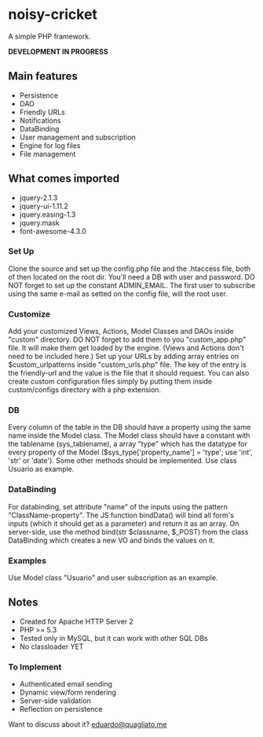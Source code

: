 # noisy-cricket

A simple PHP framework.

**DEVELOPMENT IN PROGRESS**

## Main features
* Persistence
* DAO
* Friendly URLs
* Notifications
* DataBinding
* User management and subscription
* Engine for log files
* File management

## What comes imported
* jquery-2.1.3
* jquery-ui-1.11.2
* jquery.easing-1.3
* jquery.mask
* font-awesome-4.3.0

### Set Up
Clone the source and set up the config.php file and the .htaccess file, both of
then located on the root dir. You'll need a DB with user and password.
DO NOT forget to set up the constant ADMIN\_EMAIL. The first user to subscribe
using the same e-mail as setted on the config file, will the root user.

### Customize
Add your customized Views, Actions, Model Classes and DAOs inside "custom" directory.
DO NOT forget to add them to you "custom\_app.php" file. It will make them get
loaded by the engine. (Views and Actions don't need to be included here.)
Set up your URLs by adding array entries on $custom\_urlpatterns inside
"custom\_urls.php" file. The key of the entry is the friendly-url and the value
is the file that it should request. You can also create custom configuration files
simply by putting them inside custom/configs directory with a php extension.

### DB
Every column of the table in the DB should have a property using the same name
inside the Model class. The Model class should have a constant with the tablename (sys_tablename),
a array "type" which has the datatype for every property of the Model
($sys_type['property\_name'] = 'type'; use 'int', 'str' or 'date'). Some other
methods should be implemented. Use class Usuario as example.

### DataBinding
For databinding, set attribute "name" of the inputs using the pattern
"ClassName-property". The JS function bindData() will bind all form's inputs (which
it should get as a parameter) and return it as an array.
On server-side, use the method bind(str $classname, $\_POST) from the class
DataBinding which creates a new VO and binds the values on it.

### Examples
Use Model class "Usuario" and user subscription as an example.

## Notes
* Created for Apache HTTP Server 2
* PHP >= 5.3
* Tested only in MySQL, but it can work with other SQL DBs
* No classloader YET

### To Implement
* Authenticated email sending
* Dynamic view/form rendering
* Server-side validation
* Reflection on persistence

Want to discuss about it? eduardo@quagliato.me
